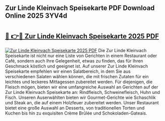 ## Zur Linde Kleinvach Speisekarte PDF Download Online 2025 3YV4d

# <h2><a href="http://gc69lsy.nevu.top/?p=Zur+Linde+Kleinvach+Speisekarte">🔗 👉🔴 Zur Linde Kleinvach Speisekarte 2025 PDF</a></h2>

[![Zur Linde Kleinvach Speisekarte 2025 PDF](https://i.imgur.com/dBaPXMq.png)](http://gc69lsy.nevu.top/?p=Zur+Linde+Kleinvach+Speisekarte)
Die Zur Linde Kleinvach Speisekarte ist nicht nur eine Liste von Gerichten in einem Restaurant oder Café, sondern auch Ihre Gelegenheit, etwas zu finden, das für Ihren Geschmack köstlich und geeignet ist. Auf unserer Zur Linde Kleinvach Speisekarte empfehlen wir einen Salatbereich, in dem Sie aus verschiedenen Salaten wählen können, die mit frischen Zutaten für ein leichtes und leckeres Mittagessen zubereitet werden. Für diejenigen, die Fleisch mögen, bieten wir eine umfangreiche Auswahl an Gerichten auf der Zur Linde Kleinvach Speisekarte an: Rindfleisch, Schweinefleisch, Huhn und Fisch. Unseren Auserwählten bieten wir Gourmet-Gerichte wie Schaschlik und Steak an, die auf einem Holzfeuer zubereitet werden. Unser Restaurant bietet eine große Auswahl an Desserts, von traditionellen Torten und Kuchen bis hin zu exquisiten Crème Brûlée und Schokoladen-Gateais.
